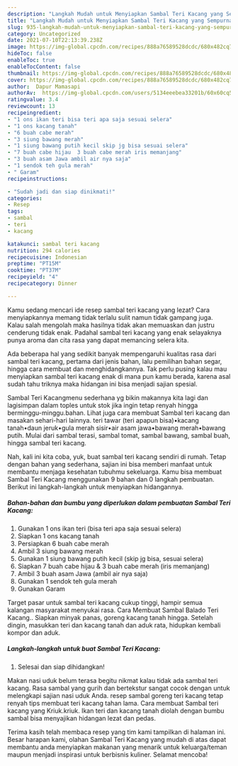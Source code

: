 ```yaml
---
description: "Langkah Mudah untuk Menyiapkan Sambal Teri Kacang yang Sempurna"
title: "Langkah Mudah untuk Menyiapkan Sambal Teri Kacang yang Sempurna"
slug: 935-langkah-mudah-untuk-menyiapkan-sambal-teri-kacang-yang-sempurna
category: Uncategorized
date: 2021-07-10T22:13:39.238Z
image: https://img-global.cpcdn.com/recipes/888a76589528dcdc/680x482cq70/sambal-teri-kacang-foto-resep-utama.jpg
hideToc: false
enableToc: true
enableTocContent: false
thumbnail: https://img-global.cpcdn.com/recipes/888a76589528dcdc/680x482cq70/sambal-teri-kacang-foto-resep-utama.jpg
cover: https://img-global.cpcdn.com/recipes/888a76589528dcdc/680x482cq70/sambal-teri-kacang-foto-resep-utama.jpg
author:  Dapur Mamasapi
authorAv:  https://img-global.cpcdn.com/users/5134eeebea33201b/60x60cq50/avatar.jpg
ratingvalue: 3.4
reviewcount: 13
recipeingredient:
- "1 ons ikan teri bisa teri apa saja sesuai selera"
- "1 ons kacang tanah"
- "6 buah cabe merah"
- "3 siung bawang merah"
- "1 siung bawang putih kecil skip jg bisa sesuai selera"
- "7 buah cabe hijau  3 buah cabe merah iris memanjang"
- "3 buah asam Jawa ambil air nya saja"
- "1 sendok teh gula merah"
- " Garam"
recipeinstructions:

- "Sudah jadi dan siap dinikmati!"
categories:
- Resep
tags:
- sambal
- teri
- kacang

katakunci: sambal teri kacang 
nutrition: 294 calories
recipecuisine: Indonesian
preptime: "PT15M"
cooktime: "PT37M"
recipeyield: "4"
recipecategory: Dinner

---
```



Kamu sedang mencari ide resep sambal teri kacang yang lezat? Cara menyiapkannya memang tidak terlalu sulit namun tidak gampang juga. Kalau salah mengolah maka hasilnya tidak akan memuaskan dan justru cenderung tidak enak. Padahal sambal teri kacang yang enak selayaknya punya aroma dan cita rasa yang dapat memancing selera kita.


Ada beberapa hal yang sedikit banyak mempengaruhi kualitas rasa dari sambal teri kacang, pertama dari jenis bahan, lalu pemilihan bahan segar, hingga cara membuat dan menghidangkannya. Tak perlu pusing kalau mau menyiapkan sambal teri kacang enak di mana pun kamu berada, karena asal sudah tahu triknya maka hidangan ini bisa menjadi sajian spesial.

Sambal Teri Kacangmenu sederhana yg bikin makannya kita lagi dan lagisimpan dalam toples untuk stok jika ingin tetap renyah hingga berminggu-minggu.bahan. Lihat juga cara membuat Sambal teri kacang dan masakan sehari-hari lainnya. teri tawar (teri apapun bisa)•kacang tanah•daun jeruk•gula merah sisir•air asam jawa•bawang merah•bawang putih. Mulai dari sambal terasi, sambal tomat, sambal bawang, sambal buah, hingga sambal teri kacang.


Nah, kali ini kita coba, yuk, buat sambal teri kacang sendiri di rumah. Tetap dengan bahan yang sederhana, sajian ini bisa memberi manfaat untuk membantu menjaga kesehatan tubuhmu sekeluarga. Kamu bisa membuat Sambal Teri Kacang menggunakan 9 bahan dan 0 langkah pembuatan. Berikut ini langkah-langkah untuk menyiapkan hidangannya.

<!--inarticleads1-->

##### Bahan-bahan dan bumbu yang diperlukan dalam pembuatan Sambal Teri Kacang:

1. Gunakan 1 ons ikan teri (bisa teri apa saja sesuai selera)
1. Siapkan 1 ons kacang tanah
1. Persiapkan 6 buah cabe merah
1. Ambil 3 siung bawang merah
1. Gunakan 1 siung bawang putih kecil (skip jg bisa, sesuai selera)
1. Siapkan 7 buah cabe hijau &amp; 3 buah cabe merah (iris memanjang)
1. Ambil 3 buah asam Jawa (ambil air nya saja)
1. Gunakan 1 sendok teh gula merah
1. Gunakan  Garam


Target pasar untuk sambal teri kacang cukup tinggi, hampir semua kalangan masyarakat menyukai rasa. Cara Membuat Sambal Balado Teri Kacang.. Siapkan minyak panas, goreng kacang tanah hingga. Setelah dingin, masukkan teri dan kacang tanah dan aduk rata, hidupkan kembali kompor dan aduk. 

<!--inarticleads2-->

##### Langkah-langkah untuk buat Sambal Teri Kacang:


1. Selesai dan siap dihidangkan!

Makan nasi uduk belum terasa begitu nikmat kalau tidak ada sambal teri kacang. Rasa sambal yang gurih dan bertekstur sangat cocok dengan untuk melengkapi sajian nasi uduk Anda. resep sambal goreng teri kacang tetap renyah tips membuat teri kacang tahan lama. Cara membuat Sambal teri kacang yang Kriuk.kriuk. Ikan teri dan kacang tanah diolah dengan bumbu sambal bisa menyajikan hidangan lezat dan pedas. 

Terima kasih telah membaca resep yang tim kami tampilkan di halaman ini. Besar harapan kami, olahan Sambal Teri Kacang yang mudah di atas dapat membantu anda menyiapkan makanan yang menarik untuk keluarga/teman maupun menjadi inspirasi untuk berbisnis kuliner. Selamat mencoba!

